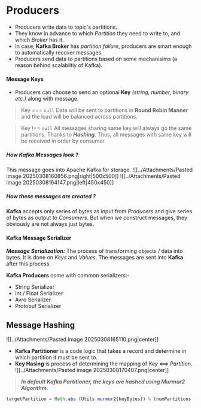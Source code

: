 # Producers
- Producers write data to topic's partitions.
- They know in advance to which _Partition_ they need to write to, and which _Broker_ has it.
- In case, **Kafka Broker** has _partition failure_, producers are smart enough to automatically recover messages.
- Producers send data to partitions based on some mechanisims (a reason behind scalabiltiy of Kafka).
#### Message Keys
- Producers can choose to send an optional **Key** *(string, number, binary etc.)* along with message.

> Key === `null`
> Data will be sent to partitions in **Round Robin Manner** and the load will be balanced across partitions.

> Key !== `null`
> All messages sharing same key will always go the same partitions. Thanks to ***Hashing***. Thus, all messages with same key will be received in order by consumer.

##### How **Kafka Messages** look ?
This message goes into Apache Kafka for storage.
![[../Attachments/Pasted image 20250308160856.png|right|500x500]]
![[../Attachments/Pasted image 20250308164147.png|left|450x450]]
##### How these messages are created ?
**Kafka** accepts only series of bytes as input from *Producers* and give series of bytes as output to *Consumers*. But when we construct messages, they obviously are not always just bytes.
#### Kafka Message Serializer
***Message Serialization:*** The process of transforming objects / data into bytes. It is done on *Keys* and *Values*. The messages are sent into **Kafka** after this process.

**Kafka Producers** come with common serializers:-
- String  Serializer
- Int / Float Serializer
- Avro Serializer
- Protobuf Serializer
## Message Hashing
![[../Attachments/Pasted image 20250308165110.png|center]]
- **Kafka Partitioner** is a code logic that takes a record and determine in which partition it must be sent to.
- **Key Hasing** is process of determining the mapping of *Key* <==> *Partition*.
![[../Attachments/Pasted image 20250308170407.png|center]]

> ***In default Kafka Partitioner, the keys are hashed using Murmur2 Algorithm***.

```js
targetPartition = Math.abs (Utils.murmur2(keyBytes)) % (numPartitions - 1);
```
